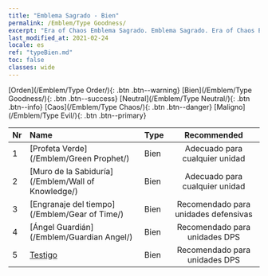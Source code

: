 ```yaml
---
title: "Emblema Sagrado - Bien"
permalink: /Emblem/Type Goodness/
excerpt: "Era of Chaos Emblema Sagrado. Emblema Sagrado. Era of Chaos Emblema Sagrado Bien. Era of Chaos Bien"
last_modified_at: 2021-02-24
locale: es
ref: "typeBien.md"
toc: false
classes: wide
---
```


  [Orden](/Emblem/Type Order/){: .btn .btn--warning}   [Bien](/Emblem/Type Goodness/){: .btn .btn--success}   [Neutral](/Emblem/Type Neutral/){: .btn .btn--info}   [Caos](/Emblem/Type Chaos/){: .btn .btn--danger}   [Maligno](/Emblem/Type Evil/){: .btn .btn--primary} 

  |  Nr  |             Name            |    Type    |   Recommended   |
  |:-----|:----------------------------|:-----------|:---------------:|
  | 1 | [Profeta Verde](/Emblem/Green Prophet/) | Bien | Adecuado para cualquier unidad | 
  | 2 | [Muro de la Sabiduría](/Emblem/Wall of Knowledge/) | Bien | Adecuado para cualquier unidad | 
  | 3 | [Engranaje del tiempo](/Emblem/Gear of Time/) | Bien | Recomendado para unidades defensivas | 
  | 4 | [Ángel Guardián](/Emblem/Guardian Angel/) | Bien | Recomendado para unidades DPS | 
  | 5 | [Testigo](/Emblem/Witness/) | Bien | Recomendado para unidades DPS | 

